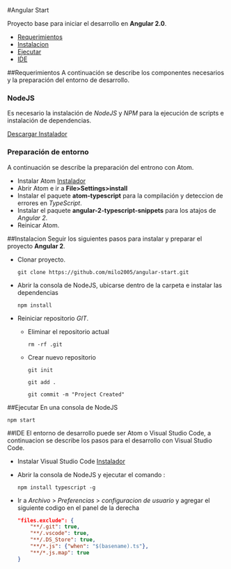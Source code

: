 #Angular Start

Proyecto base para iniciar el desarrollo en **Angular 2.0**.

- [Requerimientos](#requermientos)
- [Instalacion](#instalacion)
- [Ejecutar](#ejecutar)
- [IDE](#ide)

##Requerimientos
A continuación se describe los componentes necesarios y la preparación del entorno de desarrollo.

### NodeJS
Es necesario la instalación de *NodeJS* y *NPM* para la ejecución de scripts e instalación de dependencias.

[Descargar Instalador](https://nodejs.org/en/)

### Preparación de entorno
A continuación se describe la preparación del entrono con Atom.

 - Instalar Atom
    [Instalador](http://atom.io/)
 - Abrir Atom e ir a **File>Settings>install**
 - Instalar el paquete **atom-typescript** para la compilación y deteccion de errores en *TypeScript*.
 - Instalar el paquete **angular-2-typescript-snippets** para los atajos de *Angular 2*.
 - Reinicar Atom.

##Instalacion
Seguir los siguientes pasos para instalar y preparar el proyecto **Angular 2**.

  - Clonar proyecto.

    ```
    git clone https://github.com/milo2005/angular-start.git
    ```

  - Abrir la consola de NodeJS, ubicarse dentro de la carpeta e instalar las dependencias

    ```
    npm install
    ```
  - Reiniciar repositorio *GIT*.
    - Eliminar el repositorio actual
      ```
      rm -rf .git
      ```
    - Crear nuevo repositorio
      ```
      git init
      
      git add .
      
      git commit -m "Project Created"
      ```
      
##Ejecutar
En una consola de NodeJS

```
npm start
```

##IDE
El entorno de desarrollo puede ser Atom o Visual Studio Code, a continuacion se describe los pasos para el desarrollo con Visual Studio Code.

 - Instalar Visual Studio Code 
    [Instalador](https://code.visualstudio.com)

 - Abrir la consola de NodeJS y ejecutar el comando :
    ```
    npm install typescript -g
    ```
 - Ir a *Archivo* > *Preferencias* > *configuracion de usuario* y agregar el siguiente codigo en el panel de la derecha
 
    ```JSON
    "files.exclude": {
        "**/.git": true,
        "**/.vscode": true,
        "**/.DS_Store": true,
        "**/*.js": {"when": "$(basename).ts"},
        "**/*.js.map": true
    }
    ```
 
